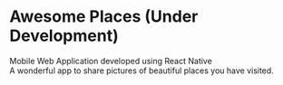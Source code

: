 # Awesome Places (Under Development)
Mobile Web Application developed using React Native<br>
A wonderful app to share pictures of beautiful places you have visited. 
